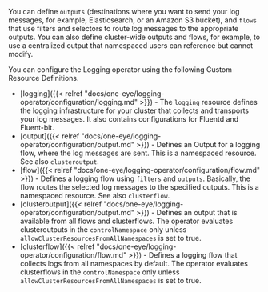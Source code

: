 You can define `outputs` (destinations where you want to send your log messages, for example, Elasticsearch, or an Amazon S3 bucket), and `flows` that use filters and selectors to route log messages to the appropriate outputs. You can also define cluster-wide outputs and flows, for example, to use a centralized output that namespaced users can reference but cannot modify.

You can configure the Logging operator using the following Custom Resource Definitions.

- [logging]({{< relref "docs/one-eye/logging-operator/configuration/logging.md" >}}) - The `logging` resource defines the logging infrastructure for your cluster that collects and transports your log messages. It also contains configurations for Fluentd and Fluent-bit.
- [output]({{< relref "docs/one-eye/logging-operator/configuration/output.md" >}}) - Defines an Output for a logging flow, where the log messages are sent. This is a namespaced resource. See also `clusteroutput`.
- [flow]({{< relref "docs/one-eye/logging-operator/configuration/flow.md" >}}) - Defines a logging flow using `filters` and `outputs`. Basically, the flow routes the selected log messages to the specified outputs. This is a namespaced resource. See also `clusterflow`.
- [clusteroutput]({{< relref "docs/one-eye/logging-operator/configuration/output.md" >}}) - Defines an output that is available from all flows and clusterflows. The operator evaluates clusteroutputs in the `controlNamespace` only unless `allowClusterResourcesFromAllNamespaces` is set to true.
- [clusterflow]({{< relref "docs/one-eye/logging-operator/configuration/flow.md" >}}) - Defines a logging flow that collects logs from all namespaces by default. The operator evaluates clusterflows in the `controlNamespace` only unless `allowClusterResourcesFromAllNamespaces` is set to true.
